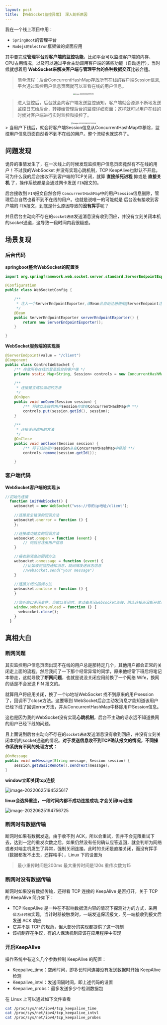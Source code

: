 ```yaml
---
layout: post
title: 【WebSocket监控异常】 深入剖析原因
---
```










我在一个线上项目中用：

- `SpringBoot`的管理平台
- `Nodejs的Electron`框架做的桌面应用

其中要完成**管理平台对客户端的监控功能**，比如平台可以监控客户端的内存、CPU占用情况，以及可以通过平台主动调用客户端的某些功能（自动运行），当时候就想着用 **WebSocket来解决客户端与管理平台的各种数据交互**比较合适。

> 简单流程：后台ConcurrentHashMap存放所有在线的客户端Session信息,平台通过监控用户信息页面就可以查看在线的用户信息。

<div align=center>
<img src="../assets/Ml_ALS.assets/image-20230308221101419.png" alt="image-20230308221101419" style="zoom: 33%;" />
</div>

> 进入监控后，后台就会向客户端发送监控通知，客户端就会源源不断地发送监控日志给后台，转接给管理后台的监控详细页面；这样就可以用户在线的时候对客户端进行实时监控和操控了。

<div align=center>
<img src="../assets/Ml_ALS.assets/image-20230308222121634.png" alt="image-20230308222121634" style="zoom:39%;" />
</div>
> 当用户下线后，就会将客户端Session信息从ConcurrentHashMap中移除，监控用户信息页面自然看不到不在线的用户。整个流程也就这样了。



## 问题发现

诡异的事情发生了，在一次线上的时候发现监控用户信息页面竟然有不在线的用户！不过我的WebSocket 并没有实现心跳机制，TCP KeepAlive也默认不开启。可为什么我的后台接收不到客户端的TCP关闭，就算 **直接杀死进程** 抑或是 **直接关机** 了，操作系统都是会通过网卡发送 `FIN`报文的。 

后台接收到 `FIN`报文自然会将 `ConcurrentHashMap`中的用户`Session`信息删除，管理后台自然也看不到不在线的用户。也就是说唯一的可能就是 后台没有接收到客户端的 `FIN`报文，到底是什么原因导致的**没有挥手**呢？

并且后台主动向不存在的`socket通道`发送消息没有收到回应，并没有立刻关闭本机的socket通道，这导致一段时间内我很疑惑。

## 场景复现

### 后台代码

**springboot整合WebSocket的配置类**

```java
import org.springframework.web.socket.server.standard.ServerEndpointExporter;

@Configuration
public class WebSocketConfig {

    /**
     * 注入一个ServerEndpointExporter,该Bean会自动注册使用@ServerEndpoint注解申明的websocket endpoint
     */
    @Bean
    public ServerEndpointExporter serverEndpointExporter() {
        return new ServerEndpointExporter();
    }

}
```



**WebSocket服务端的实现类**

```java
@ServerEndpoint(value = "/client")
@Component
public class ControlWebSocket {
    /** 存放所有在线的登录后台的客户端 */
    private static Map<String, Session> controls = new ConcurrentHashMap<>();
    
    /**
     * 连接建立成功调用的方法
     */
    @OnOpen
    public void onOpen(Session session) {
		/** 将建立连接的用户session存放在ConcurrentHashMap中 **/
        controls.put(session.getId(), session);
    }
    
    /**
     * 连接关闭调用的方法
     */
    @OnClose
    public void onClose(Session session) {
		/** 将下线的用户session从在ConcurrentHashMap中移除 **/
        controls.remove(session.getId());

    }
```

### 客户端代码

**WebSocket客户端的实现 js**

```js
//初始化连接
  function initWebSocket() {
    websocket = new WebSocket("wss://你的ip地址/client");
    
    //连接发生错误的回调方法
    websocket.onerror = function () {
    };

    //连接成功建立的回调方法
    websocket.onopen = function (event) {
  		// 向后台注册用户信息
    }

    //接收到消息的回调方法
    websocket.onmessage = function (event) {
      	//比如收到监控通知消息，就间隔发送日志信息
        //websocket.send("your message")
    }
      
    //连接关闭的回调方法
    websocket.onclose = function () {
    }

    //监听窗口关闭事件，当窗口关闭时，主动去关闭websocket连接，防止连接还没断开就关闭窗口，server端会抛异常。
    window.onbeforeunload = function () {
      websocket.close();
    }
  }
```



## 真相大白

### 断网问题

其实监控用户信息页面出现不在线的用户总是那特定几个，其他用户都会正常的关闭走上面的流程。然后我问了一下那个经常异常的同学，原来他经常下班后将笔记本带走，这就导致了**断网问题**，也就是说没关闭应用前换了一个网络 Wife，换网的话是不会发送 FIN 报文的。

就算用户将应用关闭，换了一个ip地址WebSocket 找不到原来的用户session了，回调不了close方法。这要等到 WebSocket后台主动发消息才能知道该用户已经下线了回调error方法，并从ConcurrentHashMap中移除用户Session信息。

这也是因为我的WebSocket没有实现**心跳机制**，后台不主动的话永远不知道换网的用户已经下线的问题。



且上面说到后台主动向不存在的`socket通道`发送消息没有收到回应，并没有立刻关闭本机的socket通道的情况。**对于发送信息收不到TCP确认报文的情况，不同操作系统有不同的处理方式：**

```java
@OnMessage
public void onMessage(String message, Session session) {
	session.getBasicRemote().sendText(message);
}
```

**window立即关闭tcp连接**

![image-20220625194525617](../assets/Ml_ALS.assets/image-20220625194525617.png)

**linux会选择重连，一段时间内都不成功连接成功,才会关闭tcp连接**

![image-20220625194756725](../assets/Ml_ALS.assets/image-20220625194756725.png)



### **断网时有数据传输**

断网时如果有数据发送，由于收不到 ACK，所以会重试，但并不会无限重试下去，达到一定的重发次数之后，如果仍然没有任何确认应答返回，就会判断为网络或者对端主机发生了异常，强制关闭连接。此时的关闭是直接关闭，而没有挥手（数据都发不出去，还挥啥手），Linux 下的设置为

> 最小重传时间是200ms 最大重传时间是120s 重传次数为15



### **断网时没有数据传输**

断网时如果没有数据传输，还得看 TCP 连接的 KeepAlive 是否打开，关于 TCP 的 KeepAlive 简介如下：

- TCP KeepAlive 是一种在不影响数据流内容的情况下探测对方的方式，采用 `保活计时器`实现，当计时器被触发时，一端发送保活报文，另一端接收到报文后发送 ACK 响应
- 它并不是 TCP 的规范，但大部分的实现都提供了这一机制
- 该机制存在争议，有的人保活机制应该在应用程序中实现



### **开启KeepAlive**

操作系统中有这么几个参数控制 KeepAlive 的配置：

- Keepalive_time：空闲时间，即多长时间连接没有发送数据时开始 KeepAlive 检测
- Keepalive_intvl：发送间隔时间，即上述代码的设置
- Keepalive_probs：最多发送多少个检测数据包

在 Linux 上可以通过如下文件查看

```bash
cat /proc/sys/net/ipv4/tcp_keepalive_time
cat /proc/sys/net/ipv4/tcp_keepalive_intvl
cat /proc/sys/net/ipv4/tcp_keepalive_probes
```

